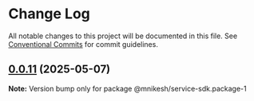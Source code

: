 # Change Log

All notable changes to this project will be documented in this file.
See [Conventional Commits](https://conventionalcommits.org) for commit guidelines.

## [0.0.11](https://github.com/nikeshmhr/lerna-package-exploration/compare/@mnikesh/service-sdk.package-1@0.0.10...@mnikesh/service-sdk.package-1@0.0.11) (2025-05-07)

**Note:** Version bump only for package @mnikesh/service-sdk.package-1
